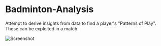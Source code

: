 # Badminton-Analysis
Attempt to derive insights from data to find a player's "Patterns of Play". These can be exploited in a match.

![Screenshot](samplereport.jpeg)
